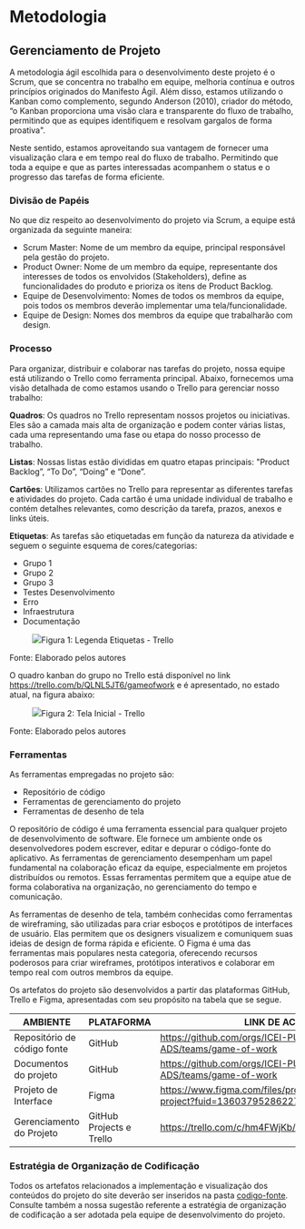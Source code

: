 
# Metodologia

## Gerenciamento de Projeto
A metodologia ágil escolhida para o desenvolvimento deste projeto é o Scrum, que se concentra no trabalho em equipe, melhoria contínua e outros princípios originados do Manifesto Ágil.
Além disso, estamos utilizando o Kanban como complemento, segundo Anderson (2010), criador do método,  “o Kanban proporciona uma visão clara e transparente do fluxo de trabalho, permitindo que as equipes identifiquem e resolvam gargalos de forma proativa".

Neste sentido, estamos aproveitando sua vantagem de fornecer uma visualização clara e em tempo real do fluxo de trabalho. Permitindo que toda a equipe e que as partes interessadas acompanhem o status e o progresso das tarefas de forma eficiente.

### Divisão de Papéis

No que diz respeito ao desenvolvimento do projeto via Scrum, a equipe está organizada da seguinte maneira:

- Scrum Master: Nome de um membro da equipe, principal responsável pela gestão do projeto.
- Product Owner: Nome de um membro da equipe, representante dos interesses de todos os envolvidos (Stakeholders), define as funcionalidades do produto e prioriza os itens de Product Backlog.
- Equipe de Desenvolvimento: Nomes de todos os membros da equipe, pois todos os membros deverão implementar uma tela/funcionalidade.
- Equipe de Design: Nomes dos membros da equipe que trabalharão com design.

### Processo

Para organizar, distribuir e colaborar nas tarefas do projeto, nossa equipe está utilizando o Trello como ferramenta principal. Abaixo, fornecemos uma visão detalhada de como estamos usando o Trello para gerenciar nosso trabalho:

  **Quadros**: Os quadros no Trello representam nossos projetos ou iniciativas. Eles são a camada mais alta de organização e podem conter várias listas, cada uma representando uma fase ou etapa do nosso processo de trabalho.
  
  **Listas**: Nossas listas estão divididas em quatro etapas principais: "Product Backlog”, “To Do”, “Doing” e “Done”.
  
  **Cartões**: Utilizamos cartões no Trello para representar as diferentes tarefas e atividades do projeto. Cada cartão é uma unidade individual de trabalho e contém detalhes relevantes, como descrição da tarefa, prazos, anexos e links úteis. 
  
  **Etiquetas**: As tarefas são etiquetadas em função da natureza da atividade e seguem o seguinte esquema de cores/categorias:

- Grupo 1
- Grupo 2
- Grupo 3
- Testes Desenvolvimento
- Erro
- Infraestrutura
- Documentação

</ul>

<figure> 
  <img src="https://drive.google.com/file/d/1Bh61_e8RqUi9PJ0_Sga191CW4OHOI0SS/view?usp=drive_link"
    <figcaption>Figura 1: Legenda Etiquetas - Trello</figcaption>
</figure> 
Fonte: Elaborado pelos autores

O quadro kanban do grupo no Trello está disponível no link https://trello.com/b/QLNL5JT6/gameofwork e é apresentado, no estado atual, na figura abaixo:

<figure> 
  <img src="https://drive.google.com/file/d/1qgT3WtRz3zvvgpYCSTHqaSO1YsjNsqdh/view?usp=drive_link"
    <figcaption>Figura 2: Tela Inicial - Trello</figcaption>
</figure> 
Fonte: Elaborado pelos autores

### Ferramentas

As ferramentas empregadas no projeto são:
  - Repositório de código
  - Ferramentas de gerenciamento do projeto
  - Ferramentas de desenho de tela 

O repositório de código é uma ferramenta essencial para qualquer projeto de desenvolvimento de software. Ele fornece um ambiente onde os desenvolvedores podem escrever, editar e depurar o código-fonte do aplicativo. As ferramentas de gerenciamento desempenham um papel fundamental na colaboração eficaz da equipe, especialmente em projetos distribuídos ou remotos. Essas ferramentas permitem que a equipe atue de forma colaborativa na organização, no gerenciamento do tempo e comunicação. 

As ferramentas de desenho de tela, também conhecidas como ferramentas de wireframing, são utilizadas para criar esboços e protótipos de interfaces de usuário. Elas permitem que os designers visualizem e comuniquem suas ideias de design de forma rápida e eficiente. O Figma é uma das ferramentas mais populares nesta categoria, oferecendo recursos poderosos para criar wireframes, protótipos interativos e colaborar em tempo real com outros membros da equipe.

Os artefatos do projeto são desenvolvidos a partir das plataformas GitHub, Trello e Figma, apresentadas com seu propósito na tabela que se segue.

| AMBIENTE                            | PLATAFORMA                         | LINK DE ACESSO                         |
|-------------------------------------|------------------------------------|----------------------------------------|
| Repositório de código fonte         | GitHub                             | https://github.com/orgs/ICEI-PUC-Minas-PMV-ADS/teams/game-of-work                  |
| Documentos do projeto               | GitHub                             | https://github.com/orgs/ICEI-PUC-Minas-PMV-ADS/teams/game-of-work                  |
| Projeto de Interface                | Figma                              | https://www.figma.com/files/project/221108630/Team-project?fuid=1360379528622743875|
| Gerenciamento do Projeto            | GitHub Projects e Trello           | https://trello.com/c/hm4FWjKb/7-prot%C3%B3tipo                                     |

### Estratégia de Organização de Codificação 

Todos os artefatos relacionados a implementação e visualização dos conteúdos do projeto do site deverão ser inseridos na pasta [codigo-fonte](http://https://github.com/ICEI-PUC-Minas-PMV-ADS/WebApplicationProject-Template-v2/tree/main/codigo-fonte). Consulte também a nossa sugestão referente a estratégia de organização de codificação a ser adotada pela equipe de desenvolvimento do projeto.
